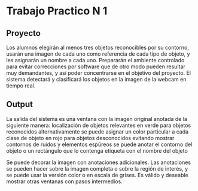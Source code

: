 # Trabajo Practico N 1
## Proyecto
Los alumnos elegirán al menos tres objetos reconocibles por su contorno, usarán una imagen de cada uno como referencia de cada tipo de objeto, y les asignarán un nombre a cada uno.
Prepararán el ambiente controlado para evitar correcciones por software que de otro modo pueden resultar muy demandantes, y así poder concentrarse en el objetivo del proyecto.
El sistema detectará y clasificará los objetos en la imagen de la webcam en tiempo real.

## Output

La salida del sistema es una ventana con la imagen original anotada de la siguiente manera:
  localización de objetos relevantes
    en verde para objetos reconocidos
      alternativamente se puede asignar un color particular a cada clase de objeto
    en rojo para objetos desconocidos
    evitando mostrar contornos de ruidos y elementos espúreos
    se puede anotar el contorno del objeto o un rectángulo que lo contenga
  etiqueta con el nombre del objeto

Se puede decorar la imagen con anotaciones adicionales.  Las anotaciones se pueden hacer sobre la imagen completa o sobre la región de interés, y se puede usar la versión color o en escala de grises.  Es válido y deseable mostrar otras ventanas con pasos intermedios.

